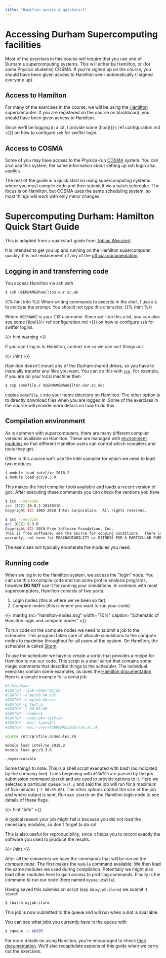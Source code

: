 ```yaml
---
title: "Hamilton access & quickstart"
---
```


# Accessing Durham Supercomputing facilities

Most of the exercises in this course will require that you use one of
Durham's supercomputing systems. This will either be Hamilton, or (for
some Physics students) COSMA. If you're signed up on the course, you
should have been given access to Hamilton semi-automatically (I signed
everyone up).
## Access to Hamilton

For many of the exercises in the course, we will be using the
[Hamilton](https://www.dur.ac.uk/arc/hamilton/) supercomputer. 
If you are registered on the course on blackboard, you should have
been given access to Hamilton.

Since we'll be logging in a lot, I provide some [tips]({{< ref
configuration.md >}}) on how to configure `ssh` for swifter login.

## Access to COSMA

Some of you may have access to the Physics-run
[COSMA](https://www.dur.ac.uk/icc/cosma/) system. You can also use
this system, the same information about setting up ssh login also
applies.

The rest of the guide is a quick start on using supercomputing systems
where you must compile code and then submit it via a batch scheduler.
The focus is on Hamilton, but COSMA uses the same scheduling system,
so most things will work with only minor changes.

# Supercomputing Durham: Hamilton Quick Start Guide

This is adapted from a quickstart guide from [Tobias
Weinzierl](http://www.peano-framework.org/index.php/tobias-weinzierl/).

It is intended to get you up and running on the Hamilton supercomputer
quickly. It is not replacement of any of the [official
documentation](https://www.dur.ac.uk/arc/hamilton/).

## Logging in and transferring code

You access Hamilton via ssh with

```sh
$ ssh USERNAME@hamilton.dur.ac.uk
```

{{% hint info %}}
When writing commands to execute in the shell, I use a `$` to indicate
the prompt. You should not type this character.
{{% /hint %}}

Where `USERNAME` is your CIS username. Since we'll do this a lot, you
can also see some [tips]({{< ref configuration.md >}}) on how to
configure `ssh` for swifter logins.

{{< hint warning >}}

If you can't log in to Hamilton, contact me so we can sort things out.

{{< /hint >}}

Hamilton doesn't mount any of the Durham shared drives, so you have to
manually transfer any files you want. You can do this with 
[`scp`](https://linux.die.net/man/1/scp). For example, if you are on
your local machine then
```sh
$ scp somefile.c USERNAME@hamilton.dur.ac.uk:
```
copies `somefile.c` into your home directory on Hamilton. The other
option is to directly download files when you are logged in. Some of
the exercises in the course will provide more details on how to do
this.

## Compilation environment

As is common with supercomputers, there are many different compiler
versions available on Hamilton. These are managed with [environment
modules](https://modules.readthedocs.io/en/latest/) so that different
Hamilton users can control which compilers and tools they get.

Often in this course we'll use the Intel compiler for which we need to
load two modules

```sh
$ module load intel/xe_2018.2
$ module load gcc/9.3.0
```

This makes the Intel compiler tools available and loads a recent
version of gcc. After executing these commands you can check the
versions you have
```sh
$ icc --version
icc (ICC) 18.0.2 20180210
Copyright (C) 1985-2018 Intel Corporation.  All rights reserved.

$ gcc --version
gcc (GCC) 9.3.0
Copyright (C) 2019 Free Software Foundation, Inc.
This is free software; see the source for copying conditions.  There is NO
warranty; not even for MERCHANTABILITY or FITNESS FOR A PARTICULAR PURPOSE.
```

The exercises will typically enumerate the modules you need.

## Running code

When we log in to the Hamilton system, we access the "login" node. You
can use this to compile code and run some profile analysis programs,
however **DO NOT** use it for running your simulations. In common with
most supercomputers, Hamilton consists of two parts.

1. Login nodes (this is where we've been so far);
2. Compute nodes (this is where you want to run your code).

{{< manfig src="hamilton-nodes.svg"
    width="70%"
    caption="Schematic of Hamilton login and compute nodes" >}}

To run code on the compute nodes we need to submit a job to the
scheduler. This program takes care of allocate simulations to the
compute nodes to maximise throughput for all users of the system. On
Hamilton, the scheduler is called
[Slurm](https://slurm.schedmd.com/documentation.html).

To use the scheduler we have to create a script that provides a recipe
for Hamilton to run our code. This script is a shell script that
contains some magic comments that describe things to the scheduler.
The individual exercises contain some examples, as does the [Hamilton
documentation](https://www.dur.ac.uk/cis/local/hpc/hamilton/slurm-v2/templates/).
Here is a simple example for a serial job.

```bash
#!/bin/bash
#SBATCH --job-name="myjob"
#SBATCH -o myjob.%A.out
#SBATCH -e myjob.%A.err
#SBATCH -p test.q
#SBATCH -t 00:05:00
#SBATCH --nodes=1
#SBATCH --cpus-per-task=24
#SBATCH --mail-type=ALL
#SBATCH --mail-user=YOUREMAIL@durham.ac.uk

source /etc/profile.d/modules.sh

module load intel/xe_2018.2
module load gcc/9.3.0

./myexecutable
```

Some things to note. This is a shell script executed with bash (as
indicated by the shebang-line). Lines beginning with `#SBATCH` are
parsed by the job submission command `sbatch` and are used to provide
options to it. Here we selected a particular queue `test.q` and said
the job will run for a maximum of five minutes (`-t 00:05:00`). The
other options control the size of the job and where output is sent.
Run `man sbatch` on the Hamilton login node to see details of these
flags.

{{< hint "info" >}}

A typical reason your job might fail is because you did not load the
necessary modules, so don't forget to do so!

This is also useful for reproducibility, since it helps you to record
exactly the software you used to produce the results.

{{< /hint >}}

After all the comments we have the commands that will be run _on the
compute node_. The first makes the `module` command available. We then
load the same modules we used during compilation. Potentially we might
also load other modules here to gain access to profiling commands.
Finally is the command to run our code (here named `myexecutable`).

Having saved this submission script (say as `myjob.slurm`) we submit
it `sbatch`

```sh
$ sbatch myjob.slurm
```

This job is now submitted to the queue and will run when a slot is
available.

You can see what jobs you currently have in the queue with

```sh
$ squeue -u $USER
```

For more details on using Hamilton, you're encouraged to check [their
documentation](https://www.dur.ac.uk/cis/local/hpc/hamilton/). We'll
also recapitulate aspects of this guide when we carry out the exercises.
